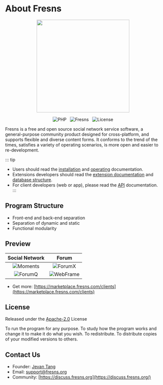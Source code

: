 # About Fresns

<p align="center"><img src="https://images.fresns.com/logo-2021.png" width="300"></p>

<p align="center">
<img src="https://img.shields.io/packagist/dependency-v/fresns/fresns/php" alt="PHP" style="display:inline;">
<img src="https://img.shields.io/github/v/release/fresns/fresns?color=orange" alt="Fresns" style="display:inline;margin:0 8px;">
<img src="https://img.shields.io/github/license/fresns/fresns" alt="License" style="display:inline;">
</p>

Fresns is a free and open source social network service software, a general-purpose community product designed for cross-platform, and supports flexible and diverse content forms. It conforms to the trend of the times, satisfies a variety of operating scenarios, is more open and easier to re-development.

::: tip
- Users should read the [installation](../guide/install.md) and [operating](operating.md) documentation.
- Extensions developers should read the [extension documentation](https://docs.fresns.com/open-source/extensions/) and [database structure](https://docs.fresns.com/open-source/database/).
- For client developers (web or app), please read the [API](https://docs.fresns.com/zh-Hans/clients/api/) documentation.
:::

## Program Structure

- Front-end and back-end separation
- Separation of dynamic and static
- Functional modularity

## Preview

| Social Network | Forum |
| :---: | :---: |
| ![Moments](https://images.fresns.com/docs/previews/Moments.png) | ![ForumX](https://images.fresns.com/docs/previews/ForumX.png) |
| ![ForumQ](https://images.fresns.com/docs/previews/ForumQ.png) | ![WebFrame](https://images.fresns.com/docs/previews/WebFrame.png) |

- Get more: [https://marketplace.fresns.com/clients](https://marketplace.fresns.com/clients)

## License

Released under the [Apache-2.0](https://github.com/fresns/fresns/blob/main/LICENSE) License

To run the program for any purpose.
To study how the program works and change it to make it do what you wish.
To redistribute.
To distribute copies of your modified versions to others.

## Contact Us

- Founder: [Jevan Tang](https://github.com/jevantang)
- Email: [support@fresns.org](mailto:support@fresns.org)
- Community: [https://discuss.fresns.org](https://discuss.fresns.org/)
